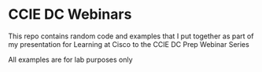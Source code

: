 # CCIE DC Webinars

This repo contains random code and examples that I put together as part of my presentation for Learning at Cisco to the CCIE DC Prep Webinar Series

All examples are for lab purposes only 
